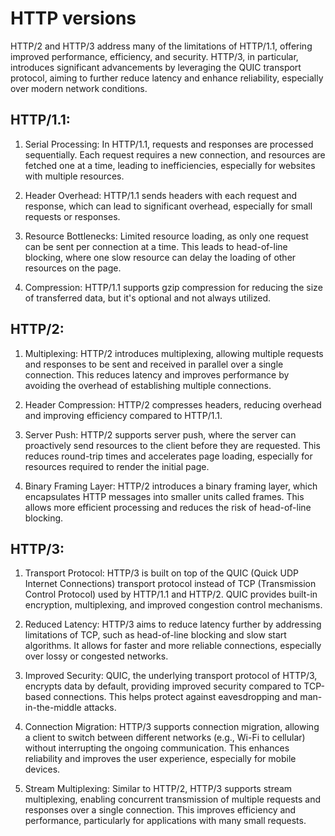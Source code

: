 # HTTP versions

HTTP/2 and HTTP/3 address many of the limitations of HTTP/1.1, offering improved performance, efficiency, and security.
HTTP/3, in particular, introduces significant advancements by leveraging the QUIC transport protocol, aiming to further reduce
latency and enhance reliability, especially over modern network conditions.

## HTTP/1.1:

1. Serial Processing:
In HTTP/1.1, requests and responses are processed sequentially. Each request requires a new connection, and resources are fetched
one at a time, leading to inefficiencies, especially for websites with multiple resources.

2. Header Overhead:
HTTP/1.1 sends headers with each request and response, which can lead to significant overhead, especially for small requests or responses.

3. Resource Bottlenecks:
Limited resource loading, as only one request can be sent per connection at a time. This leads to head-of-line blocking,
where one slow resource can delay the loading of other resources on the page.

4. Compression:
HTTP/1.1 supports gzip compression for reducing the size of transferred data, but it's optional and not always utilized.

## HTTP/2:

1. Multiplexing:
HTTP/2 introduces multiplexing, allowing multiple requests and responses to be sent and received in parallel over
a single connection. This reduces latency and improves performance by avoiding the overhead of establishing multiple connections.

2. Header Compression:
HTTP/2 compresses headers, reducing overhead and improving efficiency compared to HTTP/1.1.

3. Server Push:
HTTP/2 supports server push, where the server can proactively send resources to the client before they are requested.
This reduces round-trip times and accelerates page loading, especially for resources required to render the initial page.

4. Binary Framing Layer:
HTTP/2 introduces a binary framing layer, which encapsulates HTTP messages into smaller units called frames.
This allows more efficient processing and reduces the risk of head-of-line blocking.

## HTTP/3:

1. Transport Protocol:
HTTP/3 is built on top of the QUIC (Quick UDP Internet Connections) transport protocol instead of TCP (Transmission Control Protocol)
used by HTTP/1.1 and HTTP/2. QUIC provides built-in encryption, multiplexing, and improved congestion control mechanisms.

2. Reduced Latency:
HTTP/3 aims to reduce latency further by addressing limitations of TCP, such as head-of-line blocking and slow start algorithms.
It allows for faster and more reliable connections, especially over lossy or congested networks.

3. Improved Security:
QUIC, the underlying transport protocol of HTTP/3, encrypts data by default, providing improved security compared to TCP-based connections.
This helps protect against eavesdropping and man-in-the-middle attacks.

4. Connection Migration:
HTTP/3 supports connection migration, allowing a client to switch between different networks (e.g., Wi-Fi to cellular)
without interrupting the ongoing communication. This enhances reliability and improves the user experience, especially for mobile devices.

5. Stream Multiplexing:
Similar to HTTP/2, HTTP/3 supports stream multiplexing, enabling concurrent transmission of multiple requests and responses over a single connection.
This improves efficiency and performance, particularly for applications with many small requests.
